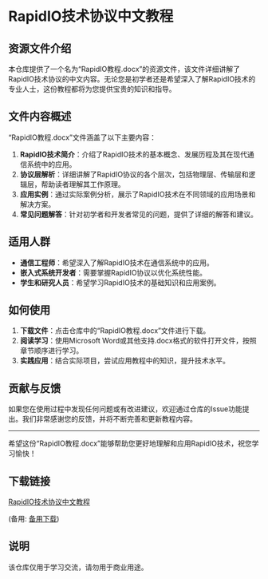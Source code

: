 # RapidIO技术协议中文教程

## 资源文件介绍

本仓库提供了一个名为“RapidIO教程.docx”的资源文件，该文件详细讲解了RapidIO技术协议的中文内容。无论您是初学者还是希望深入了解RapidIO技术的专业人士，这份教程都将为您提供宝贵的知识和指导。

## 文件内容概述

“RapidIO教程.docx”文件涵盖了以下主要内容：

1. **RapidIO技术简介**：介绍了RapidIO技术的基本概念、发展历程及其在现代通信系统中的应用。
2. **协议层解析**：详细讲解了RapidIO协议的各个层次，包括物理层、传输层和逻辑层，帮助读者理解其工作原理。
3. **应用实例**：通过实际案例分析，展示了RapidIO技术在不同领域的应用场景和解决方案。
4. **常见问题解答**：针对初学者和开发者常见的问题，提供了详细的解答和建议。

## 适用人群

- **通信工程师**：希望深入了解RapidIO技术在通信系统中的应用。
- **嵌入式系统开发者**：需要掌握RapidIO协议以优化系统性能。
- **学生和研究人员**：希望学习RapidIO技术的基础知识和应用案例。

## 如何使用

1. **下载文件**：点击仓库中的“RapidIO教程.docx”文件进行下载。
2. **阅读学习**：使用Microsoft Word或其他支持.docx格式的软件打开文件，按照章节顺序进行学习。
3. **实践应用**：结合实际项目，尝试应用教程中的知识，提升技术水平。

## 贡献与反馈

如果您在使用过程中发现任何问题或有改进建议，欢迎通过仓库的Issue功能提出。我们非常感谢您的反馈，并将不断完善和更新教程内容。

---

希望这份“RapidIO教程.docx”能够帮助您更好地理解和应用RapidIO技术，祝您学习愉快！

## 下载链接
[RapidIO技术协议中文教程](https://pan.quark.cn/s/c15605d1d50d) 

(备用: [备用下载](https://pan.baidu.com/s/1NT9oQ9NY07wPve5lB1H6zQ?pwd=1234))

## 说明

该仓库仅用于学习交流，请勿用于商业用途。
